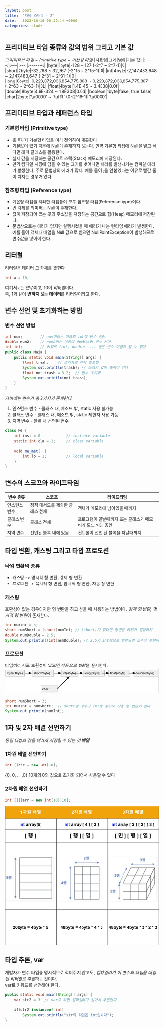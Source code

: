 ```yaml
---
layout: post
title:  "자바 스터디 - 2"
date:   2022-10-28 00:35:14 +0900
categories: study
---
```


## 프리미티브 타입 종류와 값의 범위 그리고 기본 값
*프리미티브 타입 = Primitive type = 기본형 타입*
|자료형|크기|범위|기본 값|
|:------:|:---|:---:|:-------:|
|byte|1byte|-128 ~ 127 (-2^7 ~ 2^7-1)|0|
|short|2byte|-32,768 ~ 32,767 (-2^15 ~ 2^15-1)|0|
|int|4byte|-2,147,483,648 ~ 2,147,483,647 (-2^31 ~ 2^31-1)|0|
|long|8byte|-9,223,372,036,854,775,808 ~ 9,223,372,036,854,775,807 (-2^63 ~ 2^63-1)|0L|
|float|4byte|1.4E-45 ~ 3.4E38|0.0f|
|double|8byte|4.9E-324 ~ 1.8E308|0.0d|
|boolean|1byte|false, true|false|
|char|2byte|'\u0000' ~ '\uffff' (0~2^16-1)|'\u0000'|
## 프리미티브 타입과 레퍼런스 타입
### 기본형 타입 (Primitive type)
* 총 8가지 기본형 타입을 미리 정의하여 제공한다.
* 기본값이 있기 때문에 Null이 존재하지 않는다. 만약 기본형 타입에 Null을 넣고 싶다면 래퍼 클래스를 활용한다.
* 실제 값을 저장하는 공간으로 스택(Stack) 메모리에 저장된다.
* 만약 컴파일 시점에 담을 수 있는 크기를 벗어나면 에러를 발생시키는 컴파일 에러가 발생한다. 주로 문법상의 에러가 많다. 예를 들어 ;을 안붙였다는 이유로 빨간 줄이 쳐지는 경우가 있다.

### 참조형 타입 (Reference type)
* 기본형 타입을 제외한 타입들이 모두 참조형 타입(Reference type)이다.
* 빈 객체를 의미하는 Null이 존재한다.
* 값이 저장되어 있는 곳의 주소값을 저장하는 공간으로 힙(Heap) 메모리에 저장된다.
* 문법상으로는 에러가 없지만 실행시켰을 때 에러가 나는 런타임 에러가 발생한다. 예를 들어 객체나 배열을 Null 값으로 받으면 NullPointException이 발생하므로 변수값을 넣어야 한다.

## 리터럴
리터럴은 데이터 그 자체를 뜻한다
```java
int a = 10;
```
여기서 a는 *변수*이고, 10이 *리터럴*이다.   
즉, 1과 같이 **변하지 않는 데이터**를 리터럴이라고 한다. 

## 변수 선언 및 초기화하는 방법

### 변수 선언 방법
```java
int num;        // num이라는 이름의 int형 변수 선언
double num2;    // num2라는 이름의 double형 변수 선언
int int;        // 키워드 (int, double ...) 등은 변수 이름이 될 수 없다
public class Main {
    public static void main(String[] args) {
        float trash;    // 초기화를 하지 않으면
        System.out.println(trash); // 쓰레기 값이 출력이 된다
        float not_trash = 3.2;  // 변수 초기화
        System.out.println(not_trash);
    }
}

```

*자바에는 변수가 총 3가지가 존재한다.*
1. 인스턴스 변수 - 클래스 내, 메소드 밖, static 사용 불가능
2. 클래스 변수 - 클래스 내, 메소드 밖, static 제한자 사용 가능 
3. 지역 변수 - 블록 내 선언된 변수
```java
class Me {
    int inst = 0;           // instance variable
    static int cla = 1;     // class variable

    void me_met() {
        int lo = 1;         // local variable
    }
}
```

## 변수의 스코프와 라이프타임
|변수 종류|스코프|라이프타임|
|--------|------|---------|
|인스턴스 변수|정적 메서드를 제외한 클래스 전체|객체가 메모리에 남아있을 때까지|
|클래스 변수|클래스 전체|프로그램이 끝날때까지 또는 클래스가 메모리에 로드 되는 동안|
|지역 변수|선언된 블록 내에 있음|컨트롤이 선언 된 블록을 떠날때까지
## 타입 변환, 캐스팅 그리고 타입 프로모션
### 타입 변환의 종류
* 캐스팅 -> 명시적 형 변환, 강제 형 변환
* 프로모션 -> 묵시적 형 변환, 암시적 형 변환, 자동 형 변환
  
### 캐스팅
호환성이 없는 경우이지만 형 변환을 하고 싶을 때 사용하는 방법이다.
*강제 형 변환, 명시적 형 변환*이 존재한다.
```java
int numInt = 3;
short numShort = (short)numInt; // (short)가 없다면 형변환 에러가 발생하지
double numDouble = 2.5;
System.out.println((int)numDouble); // 2.5가 int형으로 변환되면 소수점 부분이 없어진다
```

### 프로모션 
타입끼리 서로 호환성이 있으면 *자동으로 변환*을 실시한다.
![](/assets/img/study/promotion.jpg)
```java
short numShort = 3;
int numInt = numShort;  // short형 정수가 int형 정수로 자동 형 변환이 된다
System.out.println(numInt);
```
## 1차 및 2차 배열 선언하기
*동일 타입의 값을 여러개 저장할 수 있는 것 ***배열**** 
### 1차원 배열 선언하기
```java
int []arr = new int[10];
```
{0, 0, ... ,0} 10개의 0의 값으로 초기화 되어서 사용할 수 있다
### 2차원 배열 선언하기
```java
int [][]arr = new int[10][10];
```
![](/assets/img/study/arrays.jpg)
## 타입 추론, var
개발자가 변수 타입을 명시적으로 적어주지 않고도, *컴파일러가 이 변수의 타입을 대입된 리터럴로 추론*하는 것이다.   
var로 키워드를 선언해야 한다.
```java
public static void main(String[] args) {
    var str2 = 3; // var로 하면 컴파일러가 알아서 추론한다

    if(str2 instanceof int)
        System.out.println("str의 타입은 int입니다");
}
```